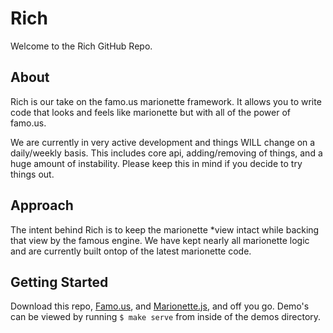 [Famo.us]: https://github.com/famous/famous        "Famo.us"
[Marionette.js]: https://github.com/marionettejs/backbone.marionette        "Marionette.js"


Rich
=======

Welcome to the Rich GitHub Repo.  

## About
Rich is our take on the famo.us marionette framework.  It allows you to write code that looks and feels like marionette but with all of the power of famo.us.

We are currently in very active development and things WILL change on a daily/weekly basis.  This includes core api, adding/removing of things, and a huge amount of instability.  Please keep this in mind if you decide to try things out.

## Approach
The intent behind Rich is to keep the marionette *view intact while backing that view by the famous engine.  We have kept nearly all marionette logic and are currently built ontop of the latest marionette code.  

## Getting Started
Download this repo, [Famo.us][], and [Marionette.js][], and off you go.  Demo's can be viewed by running `$ make serve` from inside of the demos directory.  
